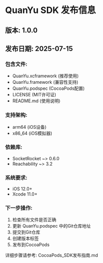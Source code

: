 # QuanYu SDK 发布信息

## 版本: 1.0.0
## 发布日期: 2025-07-15

### 包含文件:
- QuanYu.xcframework (推荐使用)
- QuanYu.framework (兼容性支持)
- QuanYu.podspec (CocoaPods配置)
- LICENSE (MIT许可证)
- README.md (使用说明)

### 支持架构:
- arm64 (iOS设备)
- x86_64 (iOS模拟器)

### 依赖库:
- SocketRocket ~> 0.6.0
- Reachability ~> 3.2

### 系统要求:
- iOS 12.0+
- Xcode 11.0+

### 下一步操作:
1. 检查所有文件是否正确
2. 更新 QuanYu.podspec 中的Git仓库地址
3. 提交到Git仓库
4. 创建版本标签
5. 发布到CocoaPods

详细步骤请参考: CocoaPods_SDK发布指南.md
